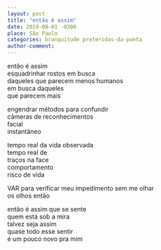 ```yaml
---
layout: post
title: "então é assim"
date: 2019-08-01 -0300
place: São Paulo
categories: branquitude preferidas-da-poeta
author-comment:
---
```


<!--more-->
então é assim  
esquadrinhar rostos em busca  
daqueles que parecem menos humanos  
em busca daqueles  
que parecem mais

engendrar métodos para confundir  
câmeras de reconhecimentos  
facial  
instantâneo  

tempo real da vida observada  
tempo real de   
traços na face   
comportamento  
risco de vida  

VAR para verificar meu impedimento sem me olhar  
os olhos então  

então é assim que se sente  
quem está sob a mira  
talvez seja assim  
quase todo esse sentir  
é um pouco novo pra mim  
